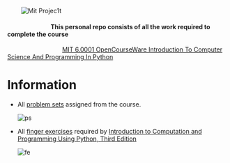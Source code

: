 &nbsp;&nbsp;&nbsp;&nbsp;&nbsp;&nbsp;&nbsp; ![Mit Projec1t](https://github.com/ezratweaver/MIT-6.0001-Introduction-To-Computer-Science-And-Programming-In-Python/assets/101545981/36c78775-2b63-4543-af6e-33858f4b0455)


  


#### &nbsp;&nbsp;&nbsp;&nbsp; &nbsp;&nbsp;&nbsp;&nbsp; &nbsp;&nbsp;&nbsp;&nbsp; &nbsp;&nbsp;&nbsp;&nbsp; &nbsp;&nbsp;&nbsp;&nbsp; &nbsp;&nbsp;&nbsp;&nbsp;    **This personal repo consists of all the work required to complete the course**
 &nbsp;&nbsp;&nbsp;&nbsp; &nbsp;&nbsp;&nbsp;&nbsp; &nbsp;&nbsp;&nbsp;&nbsp; &nbsp;&nbsp;&nbsp;&nbsp; &nbsp;&nbsp;&nbsp;&nbsp; &nbsp;&nbsp;&nbsp;&nbsp; &nbsp; [MIT 6.0001 OpenCourseWare Introduction To Computer Science And Programming In Python](https://ocw.mit.edu/courses/6-0001-introduction-to-computer-science-and-programming-in-python-fall-2016/ "MIT 6.0001 OpenCourseWare Introduction To Computer Science And Programming In Python")
  
Information
===========

- All [problem sets](https://github.com/ezratweaver/MIT-6.0001-Introduction-To-Computer-Science-And-Programming-In-Python/tree/main/problem-sets "problem sets") assigned from the course.
  
  ![ps](https://github.com/ezratweaver/MIT-6.0001-Introduction-To-Computer-Science-And-Programming-In-Python/assets/101545981/319a7ea4-c28f-47e5-a3fc-e99e1e3130d1)

- All [finger exercises](https://github.com/ezratweaver/MIT-6.0001-Introduction-To-Computer-Science-And-Programming-In-Python/tree/main/finger-exercises "finger exercises") required by [Introduction to Computation and Programming Using Python, Third Edition](https://mitpress.mit.edu/9780262542364/introduction-to-computation-and-programming-using-python/ "Introduction to Computation and Programming Using Python, Third Edition")

  ![fe](https://github.com/ezratweaver/MIT-6.0001-Introduction-To-Computer-Science-And-Programming-In-Python/assets/101545981/ea055924-256d-409f-88f4-521eb183ef4a)
  
  
  

